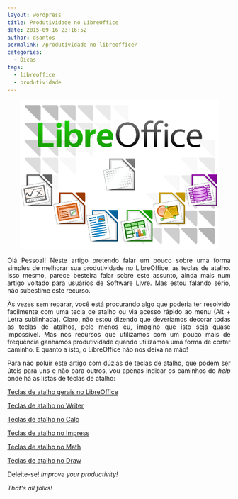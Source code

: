 ```yaml
---
layout: wordpress
title: Produtividade no LibreOffice
date: 2015-09-16 23:16:52
author: dsantos
permalink: /produtividade-no-libreoffice/
categories:
  - Dicas
tags:
  - libreoffice
  - produtividade
---
```


<p style="text-align: center;"><img class="alignnone wp-image-3367" src="/assets/wp-content/uploads/2015/09/LibreOffice800x600.png" alt="LibreOffice800x600" width="449" height="337" /></p>
<p style="text-align: justify;">Olá Pessoal! Neste artigo pretendo falar um pouco sobre uma forma simples de melhorar sua produtividade no LibreOffice, as teclas de atalho. Isso mesmo, parece besteira falar sobre este assunto, ainda mais num artigo voltado para usuários de Software Livre. Mas estou falando sério, não subestime este recurso.</p>
<p style="text-align: justify;">Às vezes sem reparar, você está procurando algo que poderia ter resolvido facilmente com uma tecla de atalho ou via acesso rápido ao menu (Alt + Letra sublinhada). Claro, não estou dizendo que deveríamos decorar todas as teclas de atalhos, pelo menos eu, imagino que isto seja quase impossível. Mas nos recursos que utilizamos com um pouco mais de frequência ganhamos produtividade quando utilizamos uma forma de cortar caminho. E quanto a isto, o LibreOffice não nos deixa na mão!</p>
<p style="text-align: justify;"><!--more--></p>
<p style="text-align: justify;">Para não poluir este artigo com dúzias de teclas de atalho, que podem ser úteis para uns e não para outros, vou apenas indicar os caminhos do <em>help</em> onde há as listas de teclas de atalho:</p>
<a href="https://help.libreoffice.org/Common/General_Shortcut_Keys_in/pt-BR" target="_blank">Teclas de atalho gerais no LibreOffice</a>

<a href="https://help.libreoffice.org/Writer/Shortcut_Keys_for_Writer/pt-BR" target="_blank">Teclas de atalho no Writer</a>

<a href="https://help.libreoffice.org/Calc/Shortcut_Keys_for_Spreadsheets/pt-BR" target="_blank">Teclas de atalho no Calc</a>

<a href="https://help.libreoffice.org/Impress/Shortcut_Keys_for_Impress/pt-BR" target="_blank">Teclas de atalho no Impress</a>

<a href="https://help.libreoffice.org/Math/Formula_Shortcut_Keys/pt-BR" target="_blank">Teclas de atalho no Math</a>

<a href="https://help.libreoffice.org/Draw/Shortcut_Keys_for_Drawings/pt-BR" target="_blank">Teclas de atalho no Draw</a>

Deleite-se!
<em>Improve your productivity!</em>

<em>That's all folks!</em>